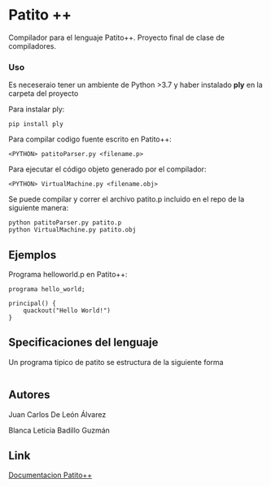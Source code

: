# Patito ++

Compilador para el lenguaje Patito++. Proyecto final de clase de compiladores.


### Uso

Es neceseraio tener un ambiente de Python >3.7 y haber instalado **ply** en la carpeta del 
proyecto

Para instalar ply: 
```
pip install ply
```

Para compilar codigo fuente escrito en Patito++:

```
<PYTHON> patitoParser.py <filename.p>
```

Para ejecutar el código objeto generado por el compilador:

```
<PYTHON> VirtualMachine.py <filename.obj>
```

Se puede compilar y correr el archivo patito.p incluido en el repo de la siguiente manera:
```
python patitoParser.py patito.p
python VirtualMachine.py patito.obj
```

## Ejemplos

Programa helloworld.p en Patito++:
```
programa hello_world;

principal() {
    quackout("Hello World!")
}
```

## Specificaciones del lenguaje

Un programa tipico de patito se estructura de la siguiente forma
```

```


## Autores

Juan Carlos De León Álvarez

Blanca Leticia Badillo Guzmán

## Link

[Documentacion Patito++](http://www.example.com)

